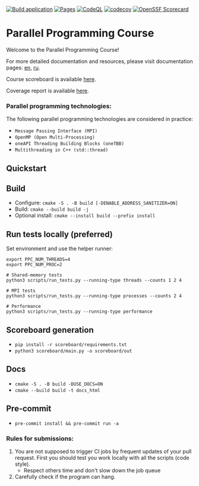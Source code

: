 [![Build application](https://github.com/learning-process/parallel_programming_course/actions/workflows/main.yml/badge.svg?branch=master)](https://github.com/learning-process/parallel_programming_course/actions/workflows/main.yml)
[![Pages](https://github.com/learning-process/parallel_programming_course/actions/workflows/pages.yml/badge.svg?branch=master)](https://github.com/learning-process/parallel_programming_course/actions/workflows/pages.yml)
[![CodeQL](https://github.com/learning-process/parallel_programming_course/actions/workflows/codeql.yml/badge.svg?branch=master)](https://github.com/learning-process/parallel_programming_course/actions/workflows/codeql.yml)
[![codecov](https://codecov.io/gh/learning-process/parallel_programming_course/graph/badge.svg?token=qCOtqeFyIz)](https://codecov.io/gh/learning-process/parallel_programming_course)
[![OpenSSF Scorecard](https://api.scorecard.dev/projects/github.com/learning-process/parallel_programming_course/badge)](https://scorecard.dev/viewer/?uri=github.com/learning-process/parallel_programming_course)

# Parallel Programming Course

Welcome to the Parallel Programming Course!

For more detailed documentation and resources, please visit documentation pages: [en](https://learning-process.github.io/parallel_programming_course/en/), [ru](https://learning-process.github.io/parallel_programming_course/ru/).

Course scoreboard is available [here](https://learning-process.github.io/parallel_programming_course/scoreboard/).

Coverage report is available [here](https://learning-process.github.io/parallel_programming_course/coverage/).

### Parallel programming technologies:
  The following parallel programming technologies are considered in practice:
  * `Message Passing Interface (MPI)` 
  * `OpenMP (Open Multi-Processing)`
  * `oneAPI Threading Building Blocks (oneTBB)`
  * `Multithreading in C++ (std::thread)`

## Quickstart

Build
-----
- Configure: `cmake -S . -B build [-DENABLE_ADDRESS_SANITIZER=ON]`
- Build: `cmake --build build -j`
- Optional install: `cmake --install build --prefix install`

Run tests locally (preferred)
-----------------------------
Set environment and use the helper runner:

```
export PPC_NUM_THREADS=4
export PPC_NUM_PROC=2

# Shared-memory tests
python3 scripts/run_tests.py --running-type threads --counts 1 2 4

# MPI tests
python3 scripts/run_tests.py --running-type processes --counts 2 4

# Performance
python3 scripts/run_tests.py --running-type performance
```

Scoreboard generation
---------------------
- `pip install -r scoreboard/requirements.txt`
- `python3 scoreboard/main.py -o scoreboard/out`

Docs
----
- `cmake -S . -B build -DUSE_DOCS=ON`
- `cmake --build build -t docs_html`

Pre-commit
----------
- `pre-commit install && pre-commit run -a`

### Rules for submissions:
1. You are not supposed to trigger CI jobs by frequent updates of your pull request. First you should test you work locally with all the scripts (code style).
    * Respect others time and don't slow down the job queue
2. Carefully check if the program can hang.
